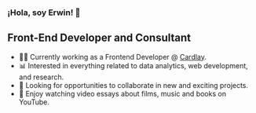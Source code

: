 ### ¡Hola, soy Erwin! 👋


## Front-End Developer and Consultant

- 👨‍💻 Currently working as a Frontend Developer @ [Cardlay](https://www.cardlay.com/).
- 📊 Interested in everything related to data analytics, web development, and research.
- 🤝 Looking for opportunities to collaborate in new and exciting projects.
- 🎥 Enjoy watching video essays about films, music and books on YouTube.
